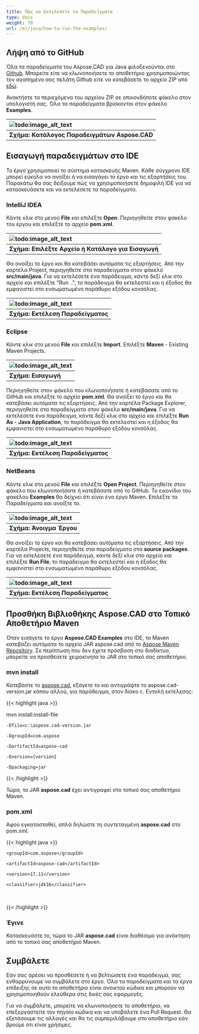 ```yaml
---
title: Πώς να Εκτελέσετε τα Παραδείγματα
type: docs
weight: 70
url: /el/java/how-to-run-the-examples/
---
```


## **Λήψη από το GitHub**

Όλα τα παραδείγματα του Aspose.CAD για Java φιλοξενούνται στο [Github](https://github.com/aspose-cad/Aspose.CAD-for-Java). Μπορείτε είτε να κλωνοποιήσετε το αποθετήριο χρησιμοποιώντας τον αγαπημένο σας πελάτη Github είτε να κατεβάσετε το αρχείο ZIP από [εδώ](https://github.com/aspose-cad/Aspose.CAD-for-Java/archive/master.zip).

Ανακτήστε τα περιεχόμενα του αρχείου ZIP σε οποιονδήποτε φάκελο στον υπολογιστή σας. Όλα τα παραδείγματα βρίσκονται στον φάκελο **Examples**.

|![todo:image_alt_text](https://i.imgur.com/7WsFK0M.png)|
| :- |
|**Σχήμα: Κατάλογος Παραδειγμάτων Aspose.CAD**|

## **Εισαγωγή παραδειγμάτων στο IDE**

Το έργο χρησιμοποιεί το σύστημα κατασκευής Maven. Κάθε σύγχρονο IDE μπορεί εύκολα να ανοίξει ή να εισαγάγει το έργο και τις εξαρτήσεις του. Παρακάτω θα σας δείξουμε πώς να χρησιμοποιήσετε δημοφιλή IDE για να κατασκευάσετε και να εκτελέσετε τα παραδείγματα.

### **IntelliJ IDEA**

Κάντε κλικ στο μενού **File** και επιλέξτε **Open**. Περιηγηθείτε στον φάκελο του έργου και επιλέξτε το αρχείο **pom.xml**.

|![todo:image_alt_text](https://i.imgur.com/nPfCrsR.png)|
| :- |
|**Σχήμα: Επιλέξτε Αρχείο ή Κατάλογο για Εισαγωγή**|
Θα ανοίξει το έργο και θα κατεβάσει αυτόματα τις εξαρτήσεις. Από την καρτέλα Project, περιηγηθείτε στα παραδείγματα στον φάκελο **src/main/java**. Για να εκτελέσετε ένα παράδειγμα, κάντε δεξί κλικ στο αρχείο και επιλέξτε "Run ..", το παράδειγμα θα εκτελεστεί και η έξοδος θα εμφανιστεί στο ενσωματωμένο παράθυρο εξόδου κονσόλας.

|![todo:image_alt_text](https://i.imgur.com/nMaSTiG.png)|
| :- |
|**Σχήμα: Εκτέλεση Παραδείγματος**|

### **Eclipse**

Κάντε κλικ στο μενού **File** και επιλέξτε **Import**. Επιλέξτε **Maven** - Existing Maven Projects.

|![todo:image_alt_text](https://i.imgur.com/Ca0cHFr.png)|
| :- |
|**Σχήμα: Εισαγωγή**|
Περιηγηθείτε στον φάκελο που κλωνοποιήσατε ή κατεβάσατε από το GitHub και επιλέξτε το αρχείο **pom.xml**. Θα ανοίξει το έργο και θα κατεβάσει αυτόματα τις εξαρτήσεις. Από την καρτέλα Package Explorer, περιηγηθείτε στα παραδείγματα στον φάκελο **src/main/java**. Για να εκτελέσετε ένα παράδειγμα, κάντε δεξί κλικ στο αρχείο και επιλέξτε **Run As** - **Java Application**, το παράδειγμα θα εκτελεστεί και η έξοδος θα εμφανιστεί στο ενσωματωμένο παράθυρο εξόδου κονσόλας.

|![todo:image_alt_text](https://i.imgur.com/7WsFK0M.png)|
| :- |
|**Σχήμα: Εκτέλεση Παραδείγματος**|

### **NetBeans**

Κάντε κλικ στο μενού **File** και επιλέξτε **Open Project**. Περιηγηθείτε στον φάκελο που κλωνοποιήσατε ή κατεβάσατε από το GitHub. Το εικονίδιο του φακέλου **Examples** θα δείχνει ότι είναι ένα έργο Maven. Επιλέξτε τα Παραδείγματα και ανοίξτε το.

|![todo:image_alt_text](https://i.imgur.com/KOcP5Z2.png)|
| :- |
|**Σχήμα: Άνοιγμα Έργου**|
Θα ανοίξει το έργο και θα κατεβάσει αυτόματα τις εξαρτήσεις. Από την καρτέλα Projects, περιηγηθείτε στα παραδείγματα στα **source packages**. Για να εκτελέσετε ένα παράδειγμα, κάντε δεξί κλικ στο αρχείο και επιλέξτε **Run File**, το παράδειγμα θα εκτελεστεί και η έξοδος θα εμφανιστεί στο ενσωματωμένο παράθυρο εξόδου κονσόλας.

|![todo:image_alt_text](https://i.imgur.com/VUUU4BD.png)|
| :- |
|**Σχήμα: Εκτέλεση Παραδείγματος**|

## **Προσθήκη Βιβλιοθήκης Aspose.CAD στο Τοπικό Αποθετήριο Maven**

Όταν εισάγετε το έργο **Aspose.CAD Examples** στο IDE, το Maven κατεβάζει αυτόματα το αρχείο JAR aspose.cad από το [Aspose Maven Repository](https://releases.aspose.com/java/repo/). Σε περίπτωση που δεν έχετε πρόσβαση στο διαδίκτυο, μπορείτε να προσθέσετε χειροκίνητα το JAR στο τοπικό σας αποθετήριο.

### **mvn install**

Κατεβάστε το [aspose.cad](https://releases.aspose.com/java/repo/com/aspose/aspose-cad/), εξάγετε το και αντιγράψτε το aspose.cad-version.jar κάπου αλλού, για παράδειγμα, στον δίσκο c. Εντολή εκτέλεσης:

{{< highlight java >}}

 mvn install:install-file

    -Dfile=c:\aspose.cad-version.jar

    -DgroupId=com.aspose

    -DartifactId=aspose-cad

    -Dversion={version}

    -Dpackaging=jar

{{< /highlight >}}

Τώρα, το JAR **aspose.cad** έχει αντιγραφεί στο τοπικό σας αποθετήριο Maven.

### **pom.xml**

Αφού εγκατασταθεί, απλά δηλώστε τη συντεταγμένη **aspose.cad** στο pom.xml.

{{< highlight java >}}

 <dependency>

    <groupId>com.aspose</groupId>

    <artifactId>aspose-cad</artifactId>

    <version>17.11</version>

    <classifier>jdk16</classifier>

 </dependency>

{{< /highlight >}}

### **Έγινε**

Κατασκευάστε το, τώρα το JAR **aspose.cad** είναι διαθέσιμο για ανάκτηση από το τοπικό σας αποθετήριο Maven.

## **Συμβάλετε**

Εάν σας αρέσει να προσθέσετε ή να βελτιώσετε ένα παράδειγμα, σας ενθαρρύνουμε να συμβάλετε στο έργο. Όλα τα παραδείγματα και τα έργα επίδειξης σε αυτό το αποθετήριο είναι ανοικτού κώδικα και μπορούν να χρησιμοποιηθούν ελεύθερα στις δικές σας εφαρμογές.

Για να συμβάλετε, μπορείτε να κλωνοποιήσετε το αποθετήριο, να επεξεργαστείτε τον πηγαίο κώδικα και να υποβάλετε ένα Pull Request. Θα εξετάσουμε τις αλλαγές και θα τις συμπεριλάβουμε στο αποθετήριο εάν βρούμε ότι είναι χρήσιμες.
